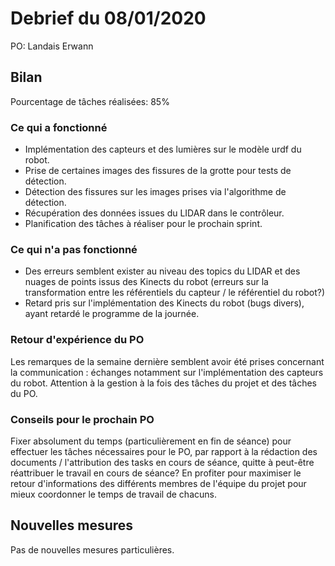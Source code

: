 # Debrief du 08/01/2020

PO: Landais Erwann

## Bilan

Pourcentage de tâches réalisées: 85%

### Ce qui a fonctionné

* Implémentation des capteurs et des lumières sur le modèle urdf du robot.
* Prise de certaines images des fissures de la grotte pour tests de détection.
* Détection des fissures sur les images prises via l'algorithme de détection.
* Récupération des données issues du LIDAR dans le contrôleur.
* Planification des tâches à réaliser pour le prochain sprint.

### Ce qui n'a pas fonctionné

* Des erreurs semblent exister au niveau des topics du LIDAR et des nuages de points issus des Kinects du robot (erreurs sur la transformation entre les référentiels du capteur / le référentiel du robot?)
* Retard pris sur l'implémentation des Kinects du robot (bugs divers), ayant retardé le programme de la journée. 

### Retour d'expérience du PO

Les remarques de la semaine dernière semblent avoir été prises concernant la communication : échanges notamment sur l'implémentation des capteurs du robot. 
Attention à la gestion à la fois des tâches du projet et des tâches du PO.

### Conseils pour le prochain PO

Fixer absolument du temps (particulièrement en fin de séance) pour effectuer les tâches nécessaires pour le PO, par rapport à la rédaction des documents / l'attribution des tasks en cours de séance, quitte à peut-être réattribuer le travail en cours de séance? En profiter pour maximiser le retour d'informations des différents membres de l'équipe du projet pour mieux coordonner le temps de travail de chacuns.

## Nouvelles mesures

Pas de nouvelles mesures particulières.
